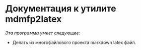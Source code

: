 # Документация к утилите mdmfp2latex

*Эта программа умеет следующее:*

- Делать из многофайлового проекта markdown latex файл.
